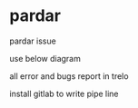 # pardar
pardar issue


use below diagram

all error and bugs report in trelo




install gitlab to write pipe line



